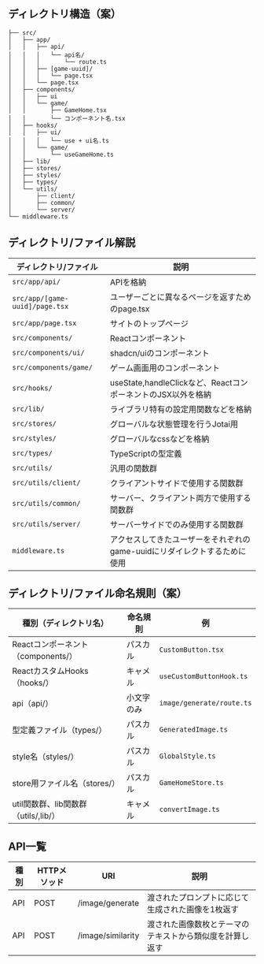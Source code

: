 ## ディレクトリ構造（案）
```
├── src/
│   ├── app/
│   │   ├── api/
│   │   │   └── api名/
│   │   │       └── route.ts
│   │   ├── [game-uuid]/
│   │   │   └── page.tsx
│   │   └── page.tsx
│   ├── components/
│   │   ├── ui
│   │   └── game/
│   │       ├── GameHome.tsx
│   │       └── コンポーネント名.tsx
│   ├── hooks/
│   │   ├── ui/
│   │   │   └── use + ui名.ts
│   │   └── game/
│   │       └── useGameHome.ts
│   ├── lib/
│   ├── stores/
│   ├── styles/
│   ├── types/
│   └── utils/
│       ├── client/
│       ├── common/
│       └── server/
└── middleware.ts

```

## ディレクトリ/ファイル解説
| ディレクトリ/ファイル       | 説明         |
|-----------------------------|--------------|
| `src/app/api/`             |  APIを格納          |
| `src/app/[game-uuid]/page.tsx`        | ユーザーごとに異なるページを返すためのpage.tsx |
| `src/app/page.tsx`         |       サイトのトップページ       |
| `src/components/`          |     Reactコンポーネント         |
| `src/components/ui/`       |     shadcn/uiのコンポーネント         |
| `src/components/game/` |          ゲーム画面用のコンポーネント    |
| `src/hooks/`               | useState,handleClickなど、ReactコンポーネントのJSX以外を格納  |
| `src/lib/`                 |   ライブラリ特有の設定用関数などを格納           |
| `src/stores/`              |  グローバルな状態管理を行うJotai用       |
| `src/styles/`              |    グローバルなcssなどを格納   |
| `src/types/`               |    TypeScriptの型定義     |
| `src/utils/`               |       汎用の関数群       |
| `src/utils/client/`        |     クライアントサイドで使用する関数群         |
| `src/utils/common/`        |     サーバー、クライアント両方で使用する関数群         |
| `src/utils/server/`        |     サーバーサイドでのみ使用する関数群         |
| `middleware.ts`             |     アクセスしてきたユーザーをそれぞれのgame-uuidにリダイレクトするために使用  |


## ディレクトリ/ファイル命名規則（案）
| 種別（ディレクトリ名）                  | 命名規則     | 例                  |
|-------------------------------------|--------------|---------------------|
| Reactコンポーネント（components/）  | パスカル     | `CustomButton.tsx`   |
| ReactカスタムHooks（hooks/）        | キャメル     | `useCustomButtonHook.ts`  |
| api（api/）                         | 小文字のみ   | `image/generate/route.ts`     |
| 型定義ファイル（types/）            | パスカル     | `GeneratedImage.ts`       |
| style名（styles/）                  | パスカル     | `GlobalStyle.ts`    |
| store用ファイル名（stores/）        | パスカル     | `GameHomeStore.ts`       |
| util関数群、lib関数群（utils/,lib/）| キャメル     | `convertImage.ts`     |

## API一覧
| 種別  | HTTPメソッド | URI                | 説明                                                            |
|-------|--------------|--------------------|----------------------------------------------------------------|
| API   | POST         | /image/generate    | 渡されたプロンプトに応じて生成された画像を1枚返す               |
| API   | POST         | /image/similarity  | 渡された画像数枚とテーマのテキストから類似度を計算し返す       |

